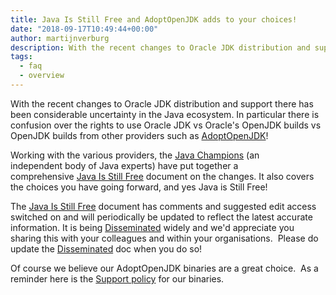 ```yaml
---
title: Java Is Still Free and AdoptOpenJDK adds to your choices!
date: "2018-09-17T10:49:44+00:00"
author: martijnverburg
description: With the recent changes to Oracle JDK distribution and support there has been considerable uncertainty in the Java ecosystem. In particular there is confusion over the rights to use Oracle JDK vs Oracle's OpenJDK builds vs OpenJDK builds from other providers such as AdoptOpenJDK!
tags:
  - faq
  - overview
---
```

With the recent changes to Oracle JDK distribution and support there has been considerable uncertainty in the Java ecosystem. In particular there is confusion over the rights to use Oracle JDK vs Oracle's OpenJDK builds vs OpenJDK builds from other providers such as [AdoptOpenJDK](https://www.adoptopenjdk.net)!

Working with the various providers, the [Java Champions](https://community.oracle.com/community/technology_network_community/java/java-champions) (an independent body of Java experts) have put together a comprehensive [Java Is Still Free](https://docs.google.com/document/d/1nFGazvrCvHMZJgFstlbzoHjpAVwv5DEdnaBr_5pKuHo/edit?usp=sharing) document on the changes. It also covers the choices you have going forward, and yes Java is Still Free!

The [Java Is Still Free](https://docs.google.com/document/d/1nFGazvrCvHMZJgFstlbzoHjpAVwv5DEdnaBr_5pKuHo/edit?usp=sharing) document has comments and suggested edit access switched on and will periodically be updated to reflect the latest accurate information. It is being [Disseminated](https://docs.google.com/spreadsheets/d/1UQ7Hov5_NBPRDORYva-8tTUZF8cq-YChAJZHb487fTA/edit?usp=sharing) widely and we'd appreciate you sharing this with your colleagues and within your organisations.  Please do update the [Disseminated](https://docs.google.com/spreadsheets/d/1UQ7Hov5_NBPRDORYva-8tTUZF8cq-YChAJZHb487fTA/edit?usp=sharing) doc when you do so!

Of course we believe our AdoptOpenJDK binaries are a great choice.  As a reminder here is the [Support policy](https://www.adoptopenjdk.net/support.html) for our binaries.
